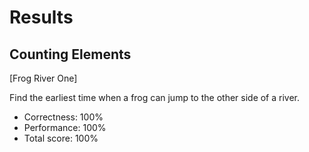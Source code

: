 # Results

## Counting Elements

[Frog River One]

Find the earliest time when a frog can jump to the other side of a river.
 - Correctness: 100%
 - Performance: 100%
 - Total score: 100%